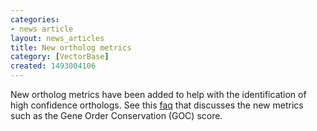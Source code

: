 ```yaml
---
categories:
- news article
layout: news_articles
title: New ortholog metrics
category: [VectorBase]
created: 1493004106
---
```

New ortholog metrics have been added to help with the identification of high confidence orthologs. See this  <a href="/faqs/how-are-high-confidence-orthologs-defined">faq</a> that discusses the new metrics such as the Gene Order Conservation (GOC) score.
